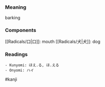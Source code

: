 ### Meaning

barking

### Components

[[Radicals/口|口]]: mouth [[Radicals/犬|犬]]: dog

### Readings

```
- Kunyomi: ほえ.る, ほ.える
- Onyomi: ハイ
```

#kanji